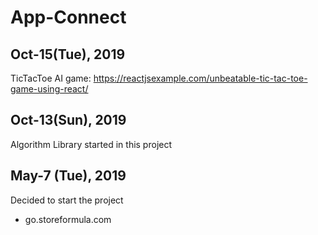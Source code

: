 # App-Connect


## Oct-15(Tue), 2019
TicTacToe AI game: 
https://reactjsexample.com/unbeatable-tic-tac-toe-game-using-react/

## Oct-13(Sun), 2019
Algorithm Library started in this project

## May-7 (Tue), 2019
Decided to start the project
* go.storeformula.com
